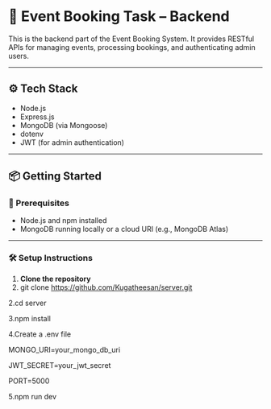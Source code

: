 # 🚀 Event Booking Task – Backend

This is the backend part of the Event Booking System. It provides RESTful APIs for managing events, processing bookings, and authenticating admin users.

---

## ⚙️ Tech Stack

- Node.js
- Express.js
- MongoDB (via Mongoose)
- dotenv
- JWT (for admin authentication)

---

## 📦 Getting Started

### 🔧 Prerequisites

- Node.js and npm installed
- MongoDB running locally or a cloud URI (e.g., MongoDB Atlas)

---

### 🛠️ Setup Instructions

1. **Clone the repository**
2. git clone https://github.com/Kugatheesan/server.git

2.cd server

3.npm install
 
4.Create a .env file

 MONGO_URI=your_mongo_db_uri
 
 JWT_SECRET=your_jwt_secret 
 
 PORT=5000 

5.npm run dev 
